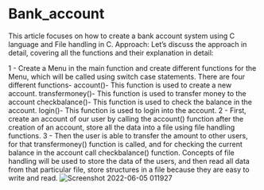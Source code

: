 # Bank_account
This article focuses on how to create a bank account system using C language and File handling in C.
Approach:
Let’s discuss the approach in detail, covering all the functions and their explanation in detail: 

1 - Create a Menu in the main function and create different functions for the Menu, which will be called using switch case statements. There are four different functions-
  account()- This function is used to create a new account.
  transfermoney()- This function is used to transfer money to the account
  checkbalance()- This function is used to check the balance in the account.
  login()- This function is used to login into the account.
2 - First, create an account of our user by calling the account() function after the creation of an account, store all the data into a file using file handling functions.
3 - Then the user is able to transfer the amount to other users, for that transfermoney() function is called, and for checking the current balance in the account call checkbalance() function.
Concepts of file handling will be used to store the data of the users, and then read all data from that particular file, store structures in a file because they are easy to write and read.
![Screenshot 2022-06-05 011927](https://user-images.githubusercontent.com/96800858/172029791-eaa8677f-83d9-41a7-81a4-d1de409220fd.png)
